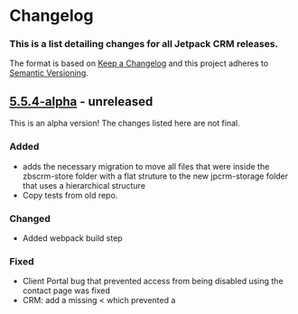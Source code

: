 # Changelog

### This is a list detailing changes for all Jetpack CRM releases.

The format is based on [Keep a Changelog](https://keepachangelog.com/en/1.0.0/)
and this project adheres to [Semantic Versioning](https://semver.org/spec/v2.0.0.html).

## [5.5.4-alpha] - unreleased

This is an alpha version! The changes listed here are not final.

### Added
- adds the necessary migration to move all files that were inside the zbscrm-store folder with a flat struture to the new jpcrm-storage folder that uses a hierarchical structure
- Copy tests from old repo.

### Changed
- Added webpack build step

### Fixed
- Client Portal bug that prevented access from being disabled using the contact page was fixed
- CRM: add a missing < which prevented a <script> tag from being opened.
- CRM: Adding a JS function to a list of exports so that it can be called outside the bundle it was declared in.
- CRM:  allows custom profile pictures to be shown in the dashboard.
- CRM: Escaping an invoice ID in ZeroBSCRM.admin.invoicebuilder.js
- CRM: Fix avatar getting removed when saving a contact
- CRM: Fixes a contact fild issue when a Woo order subscription is updated.
- CRM: Fix escape in contact list filters
- CRM: Fixing minor admin only issue on placeholder fields.
- CRM:  fix the escape used in the "Bundle holder" notification when uploading files to a contact

## 5.5.3 - 2023-01-26

- Fixed: CRM no longer breaks WordPress sites running on PHP 7.2
- Fixed: HTML escaped code in contact list filters for segments

## 5.5.2 - 2023-01-25

- Fixed: Custom profile images are now shown in the Latest Contacts dashboard
- Fixed: Potential XSS in the Custom Fields setting page
- Fixed: Custom profile pictures are no longer removed when updating contacts
- Fixed: Potential XSS in invoices with manual input references
- Fixed: Code snippet was removed from the top of the Forms new/edit page
- Fixed: Remove HTML code in the "Bundle holder" notification when uploading files to a contact
- Fixed: HTML escaped code in contact list filters for segments
- Fixed: Improved security regarding filenames for uploaded files
- Fixed: The creation date for contacts is updated on any WooCommerce subscription event
- Improved: Added translation for contact fields when exporting contacts
- Improved: Added Invoice Status to PDF Invoice template
- Added: Export Segments to .CSV
- Added: WooCommerce order status mapping to transaction status
- Added: WooCommerce order status mapping to invoice status

## 5.5.1 - 2022-12-16

- Fixed: Inline field editing no longer prevents listings from being displayed
- Improved: Security around phone numbers viewing
- Improved: Added a migration to remove outdated AKA lines

[5.5.4-alpha]: https://github.com/Automattic/zero-bs-crm/compare/v5.5.3...v5.5.4-alpha
